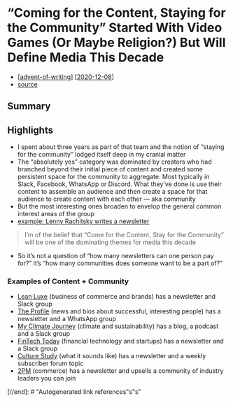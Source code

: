 # “Coming for the Content, Staying for the Community” Started With Video Games (Or Maybe Religion?) But Will Define Media This Decade

- [[advent-of-writing]] [[2020-12-08]]
- [source](https://hunterwalk.medium.com/coming-for-the-content-staying-for-the-community-started-with-video-games-or-maybe-religion-5083f3773a2)

## Summary

## Highlights

- I spent about three years as part of that team and the notion of “staying for the community” lodged itself deep in my cranial matter
- The “absolutely yes” category was dominated by creators who had branched beyond their initial piece of content and created some persistent space for the community to aggregate. Most typically in Slack, Facebook, WhatsApp or Discord. What they’ve done is use their content to assemble an audience and then create a space for that audience to create content with each other — aka community
- But the most interesting ones broaden to envelop the general common interest areas of the group
- [example: Lenny Rachitsky writes a newsletter](https://www.lennyrachitsky.com/)

> I’m of the belief that “Come for the Content, Stay for the Community” will be one of the dominating themes for media this decade

- So it’s not a question of “how many newsletters can one person pay for?” it’s “how many communities does someone want to be a part of?”

### Examples of Content + Community

- [Lean Luxe](https://leanluxe.com/) (business of commerce and brands) has a newsletter and Slack group
- [The Profile](https://theprofile.substack.com/) (news and bios about successful, interesting people) has a newsletter and a WhatsApp group
- [My Climate Journey](https://www.myclimatejourney.co/about) (climate and sustainability) has a blog, a podcast and a Slack group
- [FinTech Today](https://fintechtoday.substack.com/) (financial technology and startups) has a newsletter and a Slack group
- [Culture Study](https://annehelen.substack.com/people/799855-anne-helen-petersen) (what it sounds like) has a newsletter and a weekly subscriber forum topic
- [2PM](https://2pml.com/) (commerce) has a newsletter and upsells a community of industry leaders you can join

[//begin]: # "Autogenerated link references for markdown compatibility"
[advent-of-writing]: advent-of-writing "Advent of Writing"
[2020-12-08]: journal/2020-12-08 "2020-12-08"
[//end]: # "Autogenerated link references"s"s"
